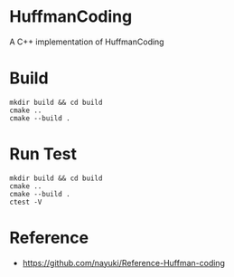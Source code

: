 # HuffmanCoding
A C++ implementation of HuffmanCoding 

# Build
```shell
mkdir build && cd build
cmake ..
cmake --build .
```

# Run Test
```shell
mkdir build && cd build
cmake ..
cmake --build .
ctest -V
```

# Reference

- https://github.com/nayuki/Reference-Huffman-coding



